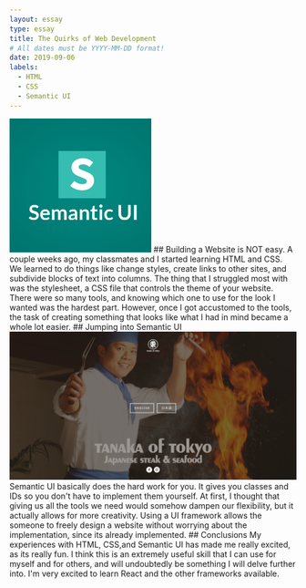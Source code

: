 ```yaml
---
layout: essay
type: essay
title: The Quirks of Web Development
# All dates must be YYYY-MM-DD format!
date: 2019-09-06
labels:
  - HTML
  - CSS
  - Semantic UI
---
```


<img class="ui tiny left circular floated image" src="../images/semanticui1.png">
## Building a Website is NOT easy.
A couple weeks ago, my classmates and I started learning HTML and CSS. We learned to do things like change styles, create links to other sites, and subdivide blocks of text into columns. The thing that I struggled most with was the stylesheet, a CSS file that controls the theme of your website. There were so many tools, and knowing which one to use for the look I wanted was the hardest part. However, once I got accustomed to the tools, the task of creating something that looks like what I had in mind became a whole lot easier. 
## Jumping into Semantic UI

<img class="ui small left circular floated image" src="../images/semanticui.PNG">
Semantic UI basically does the hard work for you. It gives you classes and IDs so you don't have to implement them yourself. At first, I thought that giving us all the tools we need would somehow dampen our flexibility, but it actually allows for more creativity. Using a UI framework allows the someone to freely design a website without worrying about the implementation, since its already implemented.
## Conclusions
My experiences with HTML, CSS,and Semantic UI has made me really excited, as its really fun. I think this is an extremely useful skill that I can use for myself and for others, and will undoubtedly be something I will delve further into. I'm very excited to learn React and the other frameworks available.
